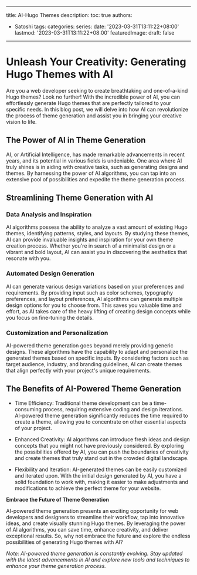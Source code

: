 
---
title: AI-Hugo Themes
description:
toc: true
authors:
  - Satoshi
tags:
categories:
series:
date: '2023-03-31T13:11:22+08:00'
lastmod: '2023-03-31T13:11:22+08:00'
featuredImage:
draft: false
---

# Unleash Your Creativity: Generating <link>Hugo Themes</link> with AI

Are you a web developer seeking to create breathtaking and one-of-a-kind <link>Hugo themes</link>? Look no further! With the incredible power of AI, you can effortlessly generate <link>Hugo themes</link> that are perfectly tailored to your specific needs. In this blog post, we will delve into how AI can revolutionize the process of theme generation and assist you in bringing your creative vision to life.

## The Power of AI in Theme Generation

AI, or <link>Artificial Intelligence</link>, has made remarkable advancements in recent years, and its potential in various fields is undeniable. One area where AI truly shines is in aiding with creative tasks, such as generating designs and themes. By harnessing the power of AI algorithms, you can tap into an extensive pool of possibilities and expedite the theme generation process.

## Streamlining Theme Generation with AI

### Data Analysis and Inspiration

AI algorithms possess the ability to analyze a vast amount of existing <link>Hugo themes</link>, identifying patterns, styles, and layouts. By studying these themes, AI can provide invaluable insights and inspiration for your own theme creation process. Whether you're in search of a minimalist design or a vibrant and bold layout, AI can assist you in discovering the aesthetics that resonate with you.

### Automated Design Generation

AI can generate various design variations based on your preferences and requirements. By providing input such as color schemes, typography preferences, and layout preferences, AI algorithms can generate multiple design options for you to choose from. This saves you valuable time and effort, as AI takes care of the heavy lifting of creating design concepts while you focus on fine-tuning the details.

### Customization and Personalization

AI-powered theme generation goes beyond merely providing generic designs. These algorithms have the capability to adapt and personalize the generated themes based on specific inputs. By considering factors such as target audience, industry, and branding guidelines, AI can create themes that align perfectly with your project's unique requirements.

## The Benefits of AI-Powered Theme Generation

- Time Efficiency: Traditional theme development can be a time-consuming process, requiring extensive coding and design iterations. AI-powered theme generation significantly reduces the time required to create a theme, allowing you to concentrate on other essential aspects of your project.

- Enhanced Creativity: AI algorithms can introduce fresh ideas and design concepts that you might not have previously considered. By exploring the possibilities offered by AI, you can push the boundaries of creativity and create themes that truly stand out in the crowded digital landscape.

- Flexibility and Iteration: AI-generated themes can be easily customized and iterated upon. With the initial design generated by AI, you have a solid foundation to work with, making it easier to make adjustments and modifications to achieve the perfect theme for your website.

**Embrace the Future of Theme Generation**

AI-powered theme generation presents an exciting opportunity for web developers and designers to streamline their workflow, tap into innovative ideas, and create visually stunning <link>Hugo themes</link>. By leveraging the power of AI algorithms, you can save time, enhance creativity, and deliver exceptional results. So, why not embrace the future and explore the endless possibilities of generating <link>Hugo themes</link> with AI?

*Note: AI-powered theme generation is constantly evolving. Stay updated with the latest advancements in AI and explore new tools and techniques to enhance your theme generation process.*